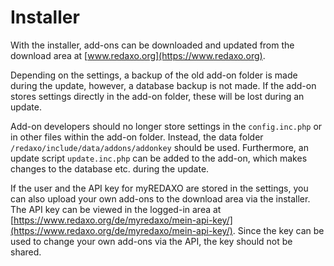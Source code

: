 # Installer

With the installer, add-ons can be downloaded and updated from the download area at [www.redaxo.org](https://www.redaxo.org).

Depending on the settings, a backup of the old add-on folder is made during the update, however, a database backup is not made. If the add-on stores settings directly in the add-on folder, these will be lost during an update.

Add-on developers should no longer store settings in the `config.inc.php` or in other files within the add-on folder. Instead, the data folder `/redaxo/include/data/addons/addonkey` should be used.
Furthermore, an update script `update.inc.php` can be added to the add-on, which makes changes to the database etc. during the update.

If the user and the API key for myREDAXO are stored in the settings, you can also upload your own add-ons to the download area via the installer. The API key can be viewed in the logged-in area at [https://www.redaxo.org/de/myredaxo/mein-api-key/](https://www.redaxo.org/de/myredaxo/mein-api-key/). Since the key can be used to change your own add-ons via the API, the key should not be shared.
